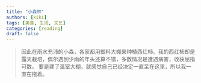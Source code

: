 ```yaml
---
title: "小森林"
authors: [kiki]
tags: [美食, 生活, 文艺]
categories: [reading]
draft: false
---
```


>因此在雨水充沛的小森，各家都用塑料大棚来种植西红柿。我的西红柿却是露天栽培，偶尔遇到少雨的年头还算不错，多数情况是遭遇病害，收获屈指可数。
>要是建了温室大棚，就感觉自己已经决定一直呆在这里，所以我一直在拖着。
